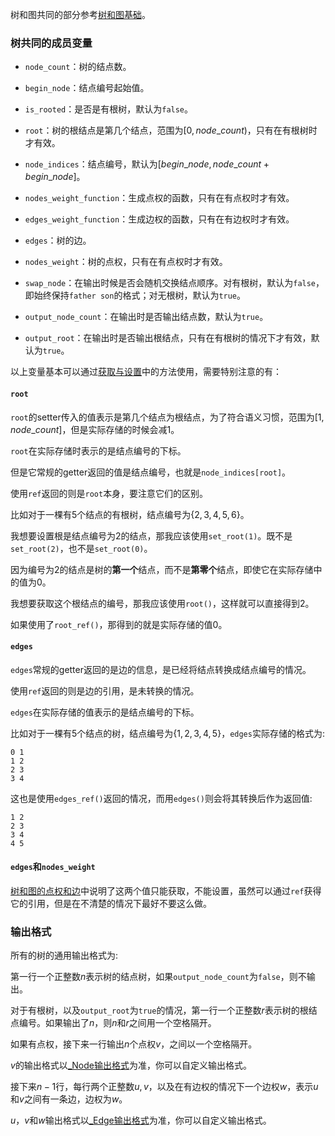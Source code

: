 树和图共同的部分参考[树和图基础](/user/rand_tree/basic_tree_graph.md)。

### 树共同的成员变量

- `node_count`：树的结点数。

- `begin_node`：结点编号起始值。

- `is_rooted`：是否是有根树，默认为`false`。

- `root`：树的根结点是第几个结点，范围为$[0, node\_count)$，只有在有根树时才有效。

- `node_indices`：结点编号，默认为$[begin\_node, node\_count + begin\_node]$。

- `nodes_weight_function`：生成点权的函数，只有在有点权时才有效。

- `edges_weight_function`：生成边权的函数，只有在有边权时才有效。

- `edges`：树的边。

- `nodes_weight`：树的点权，只有在有点权时才有效。

- `swap_node`：在输出时候是否会随机交换结点顺序。对有根树，默认为`false`，即始终保持`father son`的格式；对无根树，默认为`true`。

- `output_node_count`：在输出时是否输出结点数，默认为`true`。

- `output_root`：在输出时是否输出根结点，只有在有根树的情况下才有效，默认为`true`。

以上变量基本可以通过[获取与设置](/user/tools/setter_getter.md)中的方法使用，需要特别注意的有：

#### `root`

`root`的setter传入的值表示是第几个结点为根结点，为了符合语义习惯，范围为$[1,node\_count]$，但是实际存储的时候会减$1$。

`root`在实际存储时表示的是结点编号的下标。

但是它常规的getter返回的值是结点编号，也就是`node_indices[root]`。

使用`ref`返回的则是`root`本身，要注意它们的区别。

比如对于一棵有$5$个结点的有根树，结点编号为$\{2,3,4,5,6\}$。

我想要设置根是结点编号为$2$的结点，那我应该使用`set_root(1)`。既不是`set_root(2)`，也不是`set_root(0)`。

因为编号为$2$的结点是树的**第一个**结点，而不是**第零个**结点，即使它在实际存储中的值为$0$。

我想要获取这个根结点的编号，那我应该使用`root()`，这样就可以直接得到$2$。

如果使用了`root_ref()`，那得到的就是实际存储的值$0$。

#### `edges`

`edges`常规的getter返回的是边的信息，是已经将结点转换成结点编号的情况。

使用`ref`返回的则是边的引用，是未转换的情况。

`edges`在实际存储的值表示的是结点编号的下标。

比如对于一棵有$5$个结点的树，结点编号为$\{1,2,3,4,5\}$，`edges`实际存储的格式为:

```
0 1
1 2
2 3
3 4
```

这也是使用`edges_ref()`返回的情况，而用`edges()`则会将其转换后作为返回值:

```
1 2
2 3
3 4
4 5
```

#### `edges`和`nodes_weight`

[树和图的点权和边](/user/rand_tree/basic_tree_graph.md#点权和边)中说明了这两个值只能获取，不能设置，虽然可以通过`ref`获得它的引用，但是在不清楚的情况下最好不要这么做。

### 输出格式

所有的树的通用输出格式为:

第一行一个正整数$n$表示树的结点树，如果`output_node_count`为`false`，则不输出。

对于有根树，以及`output_root`为`true`的情况，第一行一个正整数$r$表示树的根结点编号。如果输出了$n$，则$n$和$r$之间用一个空格隔开。

如果有点权，接下来一行输出$n$个点权$v$，之间以一个空格隔开。

$v$的输出格式以[_Node输出格式](/user/rand_tree/node_edge.md#输出格式)为准，你可以自定义输出格式。

接下来$n-1$行，每行两个正整数$u,v$，以及在有边权的情况下一个边权$w$，表示$u$和$v$之间有一条边，边权为$w$。

$u$，$v$和$w$输出格式以[_Edge输出格式](/user/rand_tree/node_edge.md#e8be93e587bae6a0bce5bc8f-1)为准，你可以自定义输出格式。
